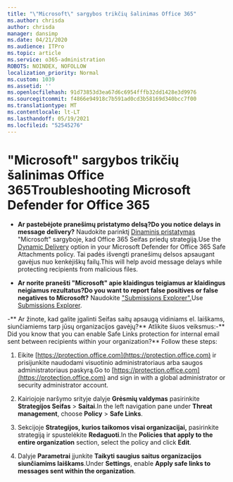 ```yaml
---
title: "\"Microsoft\" sargybos trikčių šalinimas Office 365"
ms.author: chrisda
author: chrisda
manager: dansimp
ms.date: 04/21/2020
ms.audience: ITPro
ms.topic: article
ms.service: o365-administration
ROBOTS: NOINDEX, NOFOLLOW
localization_priority: Normal
ms.custom: 1039
ms.assetid: ''
ms.openlocfilehash: 91d73853d3ea67d6c6954fffb32dd1428e3d9976
ms.sourcegitcommit: f4866e94918c7b591ad0cd3b58169d340bcc7f00
ms.translationtype: MT
ms.contentlocale: lt-LT
ms.lasthandoff: 05/19/2021
ms.locfileid: "52545276"
---
```

# <a name="troubleshooting-microsoft-defender-for-office-365"></a><span data-ttu-id="08264-102">"Microsoft" sargybos trikčių šalinimas Office 365</span><span class="sxs-lookup"><span data-stu-id="08264-102">Troubleshooting Microsoft Defender for Office 365</span></span>

- <span data-ttu-id="08264-103">**Ar pastebėjote pranešimų pristatymo delsą?**</span><span class="sxs-lookup"><span data-stu-id="08264-103">**Do you notice delays in message delivery?**</span></span> <span data-ttu-id="08264-104">Naudokite parinktį [Dinaminis pristatymas](/microsoft-365/security/office-365-security/dynamic-delivery-and-previewing) "Microsoft" sargyboje, kad Office 365 Seifas priedų strategiją.</span><span class="sxs-lookup"><span data-stu-id="08264-104">Use the [Dynamic Delivery](/microsoft-365/security/office-365-security/dynamic-delivery-and-previewing) option in your Microsoft Defender for Office 365 Safe Attachments policy.</span></span> <span data-ttu-id="08264-105">Tai padės išvengti pranešimų delsos apsaugant gavėjus nuo kenkėjiškų failų.</span><span class="sxs-lookup"><span data-stu-id="08264-105">This will help avoid message delays while protecting recipients from malicious files.</span></span>

- <span data-ttu-id="08264-106">**Ar norite pranešti "Microsoft" apie klaidingus teigiamus ar klaidingus neigiamus rezultatus?**</span><span class="sxs-lookup"><span data-stu-id="08264-106">**Do you want to report false positives or false negatives to Microsoft?**</span></span> <span data-ttu-id="08264-107">Naudokite ["Submissions Explorer".](https://protection.office.com/reportsubmission)</span><span class="sxs-lookup"><span data-stu-id="08264-107">Use [Submissions Explorer](https://protection.office.com/reportsubmission).</span></span>

<span data-ttu-id="08264-108">-\*\* Ar žinote, kad galite įgalinti Seifas saitų apsaugą vidiniams el. laiškams, siunčiamiems tarp jūsų organizacijos gavėjų?\*\* Atlikite šiuos veiksmus:</span><span class="sxs-lookup"><span data-stu-id="08264-108">-\*\* Did you know that you can enable Safe Links protection for internal email sent between recipients within your organization?\*\* Follow these steps:</span></span>

  1. <span data-ttu-id="08264-109">Eikite [https://protection.office.com](https://protection.office.com) ir prisijunkite naudodami visuotinio administratoriaus arba saugos administratoriaus paskyrą.</span><span class="sxs-lookup"><span data-stu-id="08264-109">Go to [https://protection.office.com](https://protection.office.com) and sign in with a global administrator or security administrator account.</span></span>

  2. <span data-ttu-id="08264-110">Kairiojoje naršymo srityje dalyje **Grėsmių valdymas** pasirinkite **Strategijos Seifas** \> **Saitai**.</span><span class="sxs-lookup"><span data-stu-id="08264-110">In the left navigation pane under **Threat management**, choose **Policy** \> **Safe Links**.</span></span>

  3. <span data-ttu-id="08264-111">Sekcijoje **Strategijos, kurios taikomos visai organizacijai,** pasirinkite strategiją ir spustelėkite **Redaguoti**.</span><span class="sxs-lookup"><span data-stu-id="08264-111">In the **Policies that apply to the entire organization** section, select the policy and click **Edit**.</span></span>

  4. <span data-ttu-id="08264-112">Dalyje **Parametrai** įjunkite **Taikyti saugius saitus organizacijos siunčiamims laiškams**.</span><span class="sxs-lookup"><span data-stu-id="08264-112">Under **Settings**, enable **Apply safe links to messages sent within the organization**.</span></span>
